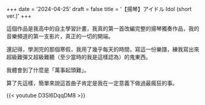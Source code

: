 +++
date = '2024-04-25'
draft = false
title = '【揚琴】アイドル Idol (short ver.)'
+++




這個作品是我高中的自主學習計畫，我真的第一首改編完整的揚琴獨奏作品，我的音樂頻道的第一支影片，真正的一切的開端。

還記得，學測完的那個寒假，我用了幾乎每天的時間，寫這一份樂譜，練我寫出來超級難彈又超級難聽（至少當時的我是這樣認為）的鬼東西。 

我體會到了什麼是「萬事起頭難」。

算了先這樣，簡單來說這首曲子肯定是我在一定意義下做過最瘋狂的事。



{{< youtube D3Sl6DqqDM8 >}}

